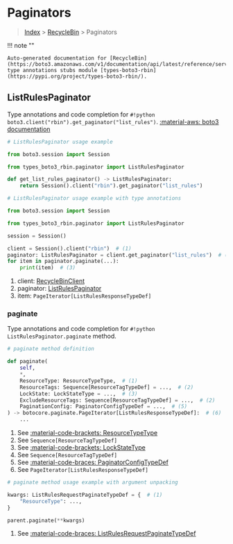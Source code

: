 # Paginators

> [Index](../README.md) > [RecycleBin](./README.md) > Paginators

!!! note ""

    Auto-generated documentation for [RecycleBin](https://boto3.amazonaws.com/v1/documentation/api/latest/reference/services/rbin.html#recyclebin)
    type annotations stubs module [types-boto3-rbin](https://pypi.org/project/types-boto3-rbin/).

## ListRulesPaginator

Type annotations and code completion for `#!python boto3.client("rbin").get_paginator("list_rules")`.
[:material-aws: boto3 documentation](https://boto3.amazonaws.com/v1/documentation/api/latest/reference/services/rbin/paginator/ListRules.html#RecycleBin.Paginator.ListRules)

```python
# ListRulesPaginator usage example

from boto3.session import Session

from types_boto3_rbin.paginator import ListRulesPaginator

def get_list_rules_paginator() -> ListRulesPaginator:
    return Session().client("rbin").get_paginator("list_rules")
```

```python
# ListRulesPaginator usage example with type annotations

from boto3.session import Session

from types_boto3_rbin.paginator import ListRulesPaginator

session = Session()

client = Session().client("rbin")  # (1)
paginator: ListRulesPaginator = client.get_paginator("list_rules")  # (2)
for item in paginator.paginate(...):
    print(item)  # (3)
```

1. client: [RecycleBinClient](./client.md)
2. paginator: [ListRulesPaginator](./paginators.md#listrulespaginator)
3. item: `PageIterator[ListRulesResponseTypeDef]`


### paginate

Type annotations and code completion for `#!python ListRulesPaginator.paginate` method.

```python
# paginate method definition

def paginate(
    self,
    *,
    ResourceType: ResourceTypeType,  # (1)
    ResourceTags: Sequence[ResourceTagTypeDef] = ...,  # (2)
    LockState: LockStateType = ...,  # (3)
    ExcludeResourceTags: Sequence[ResourceTagTypeDef] = ...,  # (2)
    PaginationConfig: PaginatorConfigTypeDef = ...,  # (5)
) -> botocore.paginate.PageIterator[ListRulesResponseTypeDef]:  # (6)
    ...
```

1. See [:material-code-brackets: ResourceTypeType](./literals.md#resourcetypetype)
2. See `Sequence[ResourceTagTypeDef]`
3. See [:material-code-brackets: LockStateType](./literals.md#lockstatetype)
4. See `Sequence[ResourceTagTypeDef]`
5. See [:material-code-braces: PaginatorConfigTypeDef](./type_defs.md#paginatorconfigtypedef)
6. See `PageIterator[ListRulesResponseTypeDef]`


```python
# paginate method usage example with argument unpacking

kwargs: ListRulesRequestPaginateTypeDef = {  # (1)
    "ResourceType": ...,
}

parent.paginate(**kwargs)
```

1. See [:material-code-braces: ListRulesRequestPaginateTypeDef](./type_defs.md#listrulesrequestpaginatetypedef)
